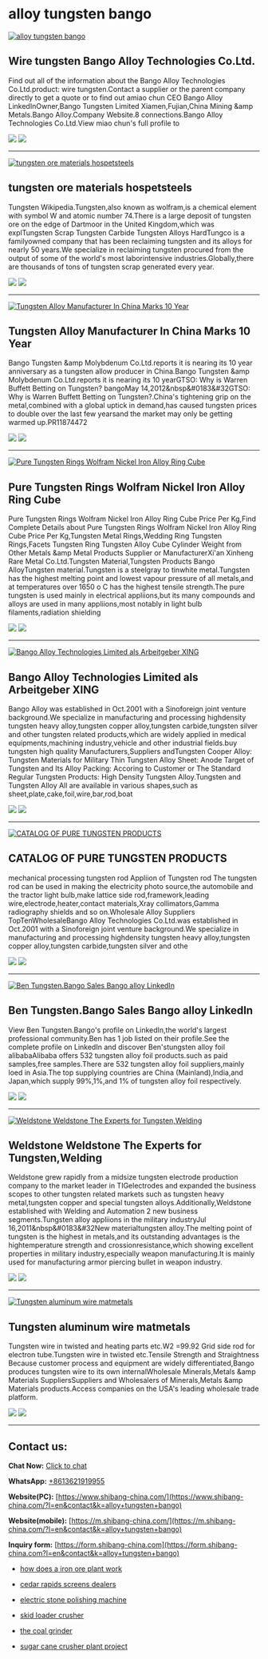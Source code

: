 # alloy tungsten bango

<a href="https://swt.shibang-china.com/?l=en&img&k=alloy+tungsten+bango" target="_blank">![alloy tungsten bango](http://static.shibang-china.com/all-800x300/1356.jpg)</a>

## Wire tungsten Bango Alloy Technologies Co.Ltd.
Find out all of the information about the Bango Alloy Technologies Co.Ltd.product: wire tungsten.Contact a supplier or the parent company directly to get a quote or to find out amiao chun CEO Bango Alloy LinkedInOwner,Bango Tungsten Limited Xiamen,Fujian,China Mining &amp Metals.Bango Alloy.Company Website.8 connections.Bango Alloy Technologies Co.Ltd.View miao chun's full profile to


<a href="https://whatsapp.shibangsoft.com/WhatsApp.php" target="_blank" title="WhatsApp">![](http://static.shibang-china.com/icon/whatsapp.png)</a> <a href="https://swt.shibang-china.com/?l=en&icon&k=alloy+tungsten+bango" target="_blank">![](http://static.shibang-china.com/icon/chat-en.png)</a>

---

<a href="https://swt.shibang-china.com/?l=en&img&k=alloy+tungsten+bango" target="_blank">![tungsten ore materials hospetsteels](http://static.shibang-china.com/all-800x300/1105.jpg)</a>

## tungsten ore materials hospetsteels
Tungsten Wikipedia.Tungsten,also known as wolfram,is a chemical element with symbol W and atomic number 74.There is a large deposit of tungsten ore on the edge of Dartmoor in the United Kingdom,which was explTungsten Scrap Tungsten Carbide Tungsten Alloys HardTungco is a familyowned company that has been reclaiming tungsten and its alloys for nearly 50 years.We specialize in reclaiming tungsten procured from the output of some of the world's most laborintensive industries.Globally,there are thousands of tons of tungsten scrap generated every year.


<a href="https://whatsapp.shibangsoft.com/WhatsApp.php" target="_blank" title="WhatsApp">![](http://static.shibang-china.com/icon/whatsapp.png)</a> <a href="https://swt.shibang-china.com/?l=en&icon&k=alloy+tungsten+bango" target="_blank">![](http://static.shibang-china.com/icon/chat-en.png)</a>

---

<a href="https://swt.shibang-china.com/?l=en&img&k=alloy+tungsten+bango" target="_blank">![Tungsten Alloy Manufacturer In China Marks 10 Year](http://static.shibang-china.com/all-800x300/1057.jpg)</a>

## Tungsten Alloy Manufacturer In China Marks 10 Year
Bango Tungsten &amp Molybdenum Co.Ltd.reports it is nearing its 10 year anniversary as a tungsten allow producer in China.Bango Tungsten &amp Molybdenum Co.Ltd.reports it is nearing its 10 yearGTSO: Why is Warren Buffett Betting on Tungsten? bangoMay 14,2012&nbsp&#0183&#32GTSO: Why is Warren Buffett Betting on Tungsten?.China's tightening grip on the metal,combined with a global uptick in demand,has caused tungsten prices to double over the last few yearsand the market may only be getting warmed up.PR11874472


<a href="https://whatsapp.shibangsoft.com/WhatsApp.php" target="_blank" title="WhatsApp">![](http://static.shibang-china.com/icon/whatsapp.png)</a> <a href="https://swt.shibang-china.com/?l=en&icon&k=alloy+tungsten+bango" target="_blank">![](http://static.shibang-china.com/icon/chat-en.png)</a>

---

<a href="https://swt.shibang-china.com/?l=en&img&k=alloy+tungsten+bango" target="_blank">![Pure Tungsten Rings Wolfram Nickel Iron Alloy Ring Cube](http://static.shibang-china.com/all-800x300/118.jpg)</a>

## Pure Tungsten Rings Wolfram Nickel Iron Alloy Ring Cube
Pure Tungsten Rings Wolfram Nickel Iron Alloy Ring Cube Price Per Kg,Find Complete Details about Pure Tungsten Rings Wolfram Nickel Iron Alloy Ring Cube Price Per Kg,Tungsten Metal Rings,Wedding Ring Tungsten Rings,Facets Tungsten Ring Tungsten Alloy Cube Cylinder Weight from Other Metals &amp Metal Products Supplier or ManufacturerXi'an Xinheng Rare Metal Co.Ltd.Tungsten Material,Tungsten Products Bango AlloyTungsten material.Tungsten is a steelgray to tinwhite metal.Tungsten has the highest melting point and lowest vapour pressure of all metals,and at temperatures over 1650 o C has the highest tensile strength.The pure tungsten is used mainly in electrical appliions,but its many compounds and alloys are used in many appliions,most notably in light bulb filaments,radiation shielding


<a href="https://whatsapp.shibangsoft.com/WhatsApp.php" target="_blank" title="WhatsApp">![](http://static.shibang-china.com/icon/whatsapp.png)</a> <a href="https://swt.shibang-china.com/?l=en&icon&k=alloy+tungsten+bango" target="_blank">![](http://static.shibang-china.com/icon/chat-en.png)</a>

---

<a href="https://swt.shibang-china.com/?l=en&img&k=alloy+tungsten+bango" target="_blank">![Bango Alloy Technologies Limited als Arbeitgeber XING](http://static.shibang-china.com/all-800x300/240.jpg)</a>

## Bango Alloy Technologies Limited als Arbeitgeber XING
Bango Alloy was established in Oct.2001 with a Sinoforeign joint venture background.We specialize in manufacturing and processing highdensity tungsten heavy alloy,tungsten copper alloy,tungsten carbide,tungsten silver and other tungsten related products,which are widely applied in medical equipments,machining industry,vehicle and other industrial fields.buy tungsten high quality Manufacturers,Suppliers andTungsten Cooper Alloy: Tungsten Materials for Military Thin Tungsten Alloy Sheet: Anode Target of Tungsten and Its Alloy Packing: Accoring to Customer or The Standard Regular Tungsten Products: High Density Tungsten Alloy.Tungsten and Tungsten Alloy All are available in various shapes,such as sheet,plate,cake,foil,wire,bar,rod,boat


<a href="https://whatsapp.shibangsoft.com/WhatsApp.php" target="_blank" title="WhatsApp">![](http://static.shibang-china.com/icon/whatsapp.png)</a> <a href="https://swt.shibang-china.com/?l=en&icon&k=alloy+tungsten+bango" target="_blank">![](http://static.shibang-china.com/icon/chat-en.png)</a>

---

<a href="https://swt.shibang-china.com/?l=en&img&k=alloy+tungsten+bango" target="_blank">![CATALOG OF PURE TUNGSTEN PRODUCTS](http://static.shibang-china.com/all-800x300/994.jpg)</a>

## CATALOG OF PURE TUNGSTEN PRODUCTS
mechanical processing tungsten rod Appliion of Tungsten rod The tungsten rod can be used in making the electricity photo source,the automobile and the tractor light bulb,make lattice side rod,framework,leading wire,electrode,heater,contact materials,Xray collimators,Gamma radiography shields and so on.Wholesale Alloy Suppliers TopTenWholesaleBango Alloy Technologies Co.Ltd.was established in Oct.2001 with a Sinoforeign joint venture background.We specialize in manufacturing and processing highdensity tungsten heavy alloy,tungsten copper alloy,tungsten carbide,tungsten silver and othe


<a href="https://whatsapp.shibangsoft.com/WhatsApp.php" target="_blank" title="WhatsApp">![](http://static.shibang-china.com/icon/whatsapp.png)</a> <a href="https://swt.shibang-china.com/?l=en&icon&k=alloy+tungsten+bango" target="_blank">![](http://static.shibang-china.com/icon/chat-en.png)</a>

---

<a href="https://swt.shibang-china.com/?l=en&img&k=alloy+tungsten+bango" target="_blank">![Ben Tungsten.Bango Sales Bango alloy LinkedIn](http://static.shibang-china.com/all-800x300/2.jpg)</a>

## Ben Tungsten.Bango Sales Bango alloy LinkedIn
View Ben Tungsten.Bango's profile on LinkedIn,the world's largest professional community.Ben has 1 job listed on their profile.See the complete profile on LinkedIn and discover Ben'stungsten alloy foil alibabaAlibaba offers 532 tungsten alloy foil products.such as paid samples,free samples.There are 532 tungsten alloy foil suppliers,mainly loed in Asia.The top supplying countries are China (Mainland),India,and Japan,which supply 99%,1%,and 1% of tungsten alloy foil respectively.


<a href="https://whatsapp.shibangsoft.com/WhatsApp.php" target="_blank" title="WhatsApp">![](http://static.shibang-china.com/icon/whatsapp.png)</a> <a href="https://swt.shibang-china.com/?l=en&icon&k=alloy+tungsten+bango" target="_blank">![](http://static.shibang-china.com/icon/chat-en.png)</a>

---

<a href="https://swt.shibang-china.com/?l=en&img&k=alloy+tungsten+bango" target="_blank">![Weldstone Weldstone The Experts for Tungsten,Welding](http://static.shibang-china.com/all-800x300/234.jpg)</a>

## Weldstone Weldstone The Experts for Tungsten,Welding
Weldstone grew rapidly from a midsize tungsten electrode production company to the market leader in TIGelectrodes and expanded the business scopes to other tungsten related markets such as tungsten heavy metal,tungsten copper and special tungsten alloys.Additionally,Weldstone established with Welding and Automation 2 new business segments.Tungsten alloy appliions in the military industryJul 16,2011&nbsp&#0183&#32New materialtungsten alloy.The melting point of tungsten is the highest in metals,and its outstanding advantages is the hightemperature strength and crossionresistance,which showing excellent properties in military industry,especially weapon manufacturing.It is mainly used for manufacturing armor piercing bullet in weapon industry.


<a href="https://whatsapp.shibangsoft.com/WhatsApp.php" target="_blank" title="WhatsApp">![](http://static.shibang-china.com/icon/whatsapp.png)</a> <a href="https://swt.shibang-china.com/?l=en&icon&k=alloy+tungsten+bango" target="_blank">![](http://static.shibang-china.com/icon/chat-en.png)</a>

---

<a href="https://swt.shibang-china.com/?l=en&img&k=alloy+tungsten+bango" target="_blank">![Tungsten aluminum wire matmetals](http://static.shibang-china.com/all-800x300/169.jpg)</a>

## Tungsten aluminum wire matmetals
Tungsten wire in twisted and heating parts etc.W2 =99.92 Grid side rod for electron tube.Tungsten wire in twisted etc.Tensile Strength and Straightness Because customer process and equipment are widely differentiated,Bango produces tungsten wire to its own internalWholesale Minerals,Metals &amp Materials SuppliersSuppliers and Wholesalers of Minerals,Metals &amp Materials products.Access companies on the USA's leading wholesale trade platform.


<a href="https://whatsapp.shibangsoft.com/WhatsApp.php" target="_blank" title="WhatsApp">![](http://static.shibang-china.com/icon/whatsapp.png)</a> <a href="https://swt.shibang-china.com/?l=en&icon&k=alloy+tungsten+bango" target="_blank">![](http://static.shibang-china.com/icon/chat-en.png)</a>

---
## Contact us:

**Chat Now:** [Click to chat](https://swt.shibang-china.com?l=en&contact&k=alloy+tungsten+bango)

**WhatsApp:**  [+8613621919955](https://whatsapp.shibangsoft.com/WhatsApp.php)

**Website(PC):** [https://www.shibang-china.com/](https://www.shibang-china.com/?l=en&contact&k=alloy+tungsten+bango)

**Website(mobile):** [https://m.shibang-china.com/](https://m.shibang-china.com/?l=en&contact&k=alloy+tungsten+bango)

**Inquiry form:** [https://form.shibang-china.com](https://form.shibang-china.com?l=en&contact&k=alloy+tungsten+bango)

* [how does a iron ore plant work](../118/how%20does%20a%20iron%20ore%20plant%20work.md)

* [cedar rapids screens dealers](../116/cedar%20rapids%20screens%20dealers.md)

* [electric stone polishing machine](../117/electric%20stone%20polishing%20machine.md)

* [skid loader crusher](../115/skid%20loader%20crusher.md)

* [the coal grinder](../114/the%20coal%20grinder.md)

* [sugar cane crusher plant project](../118/sugar%20cane%20crusher%20plant%20project.md)